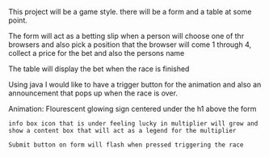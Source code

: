 This project will be a game style. there will be a form and a table at some point.

The form will act as a betting slip when a person will choose one of thr browsers and also pick a position that the browser will come 1 through 4, collect a price for the bet and also the persons name

The table will display the bet when the race is finished

Using java I would like to have a trigger button for the animation and also an announcement that pops up when the race is over. 

Animation:
    Flourescent glowing sign centered under the h1 above the form

    info box icon that is under feeling lucky in multiplier will grow and show a content box that will act as a legend for the multiplier

    Submit button on form will flash when pressed triggering the race